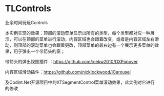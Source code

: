 # TLControls
业余时间玩玩Controls

本实例实现的效果：顶部的滚动菜单显示出所有的类型，每个类型都对应一种展示，可以在顶部的菜单进行滚动，内容区域也会跟着改变，或者是内容区域左右滑动，则顶部的滚动菜单也会跟着更改，顶部菜单的最右边有一个展示更多菜单的效果，用于弹出一个带箭头的窗；

带箭头的弹出视图插件 ：https://github.com/xiekw2010/DXPopover

内容区域滑动插件：https://github.com/nicklockwood/iCarousel

及Codint.Net开源项目中的XTSegmentControl菜单滚动效果，此实例对它进行的修改
